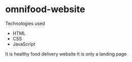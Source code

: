 # omnifood-website
Technologies used
- HTML
-  CSS
- JavaScript


It is healthy food delivery website
It is only a landing page
